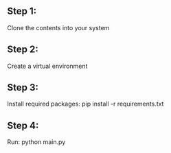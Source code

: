## Step 1:
Clone the contents into your system
## Step 2:
Create a virtual environment
## Step 3:
Install required packages: pip install -r requirements.txt
## Step 4:
Run: python main.py

